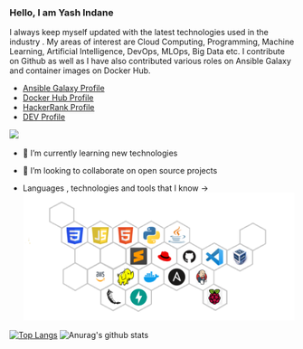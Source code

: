 ### Hello, I am Yash Indane
I always keep myself updated with the latest technologies used in the industry . My areas of interest are Cloud Computing, Programming, Machine Learning, Artificial Intelligence, DevOps, MLOps, Big Data etc. I contribute on Github as well as I have also contributed various roles on Ansible Galaxy and container images on Docker Hub.

- [Ansible Galaxy Profile](https://galaxy.ansible.com/my-content/namespaces)
- [Docker Hub Profile](https://hub.docker.com/repositories)
- [HackerRank Profile](https://www.hackerrank.com/yashindane46)
- [DEV Profile](https://dev.to/yashindane)

![](https://www.codewars.com/users/Yash%20Indane/badges/small)

<!--
**YashIndane/YashIndane** is a ✨ _special_ ✨ repository because its `README.md` (this file) appears on your GitHub profile.-->

- 🌱 I’m currently learning new technologies
- 👯 I’m looking to collaborate on open source projects

- Languages , technologies and tools that I know ->
![](github-logos.png)

[![Top Langs](https://github-readme-stats.vercel.app/api/top-langs/?username=YashIndane&theme=dark)](https://github.com/anuraghazra/github-readme-stats)
![Anurag's github stats](https://github-readme-stats.vercel.app/api?username=YashIndane&show_icons=true&theme=dark&include_all_commits=true&hide=issues&line_height=48)
